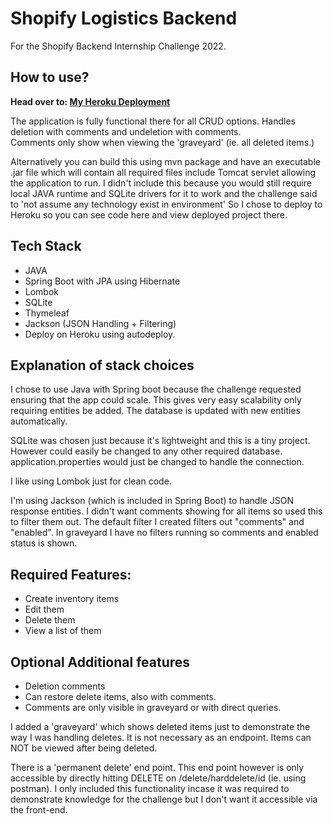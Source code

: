 # Shopify Logistics Backend

For the Shopify Backend Internship Challenge 2022.

## How to use?
**Head over to: [My Heroku Deployment](https://theriake-shopify-backend-chall.herokuapp.com/)**

The application is fully functional there for all CRUD options.
Handles deletion with comments and undeletion with comments.  
Comments only show when viewing the 'graveyard' (ie. all deleted items.)

Alternatively you can build this using mvn package and have an executable .jar file which will contain all required files include Tomcat servlet allowing the application to run. I didn't include this because you would still require local JAVA runtime and SQLite drivers for it to work and the challenge said to 'not assume any technology exist in environment' So I chose to deploy to Heroku so you can see code here and view deployed project there.

## Tech Stack
- JAVA
- Spring Boot with JPA using Hibernate
- Lombok
- SQLite
- Thymeleaf
- Jackson (JSON Handling + Filtering)
- Deploy on Heroku using autodeploy.

## Explanation of stack choices

I chose to use Java with Spring boot because the challenge requested ensuring that the app could scale.  This gives very easy scalability only requiring entities be added.  The database is updated with new entities automatically.

SQLite was chosen just because it's lightweight and this is a tiny project.  However could easily be changed to any other required database.  application.properties would just be changed to handle the connection.

I like using Lombok just for clean code.

I'm using Jackson (which is included in Spring Boot) to handle JSON response entities.  I didn't want comments showing for all items so used this to filter them out.  The default filter I created filters out "comments" and "enabled".  In graveyard I have no filters running so comments and enabled status is shown.

## Required Features:
- Create inventory items
- Edit them
- Delete them
- View a list of them

## Optional Additional features
- Deletion comments
- Can restore delete items, also with comments.
- Comments are only visible in graveyard or with direct queries.

I added a 'graveyard' which shows deleted items just to demonstrate the way I was handling deletes.  It is not necessary as an endpoint.  Items can NOT be viewed after being deleted.

There is a 'permanent delete' end point.  This end point however is only accessible by directly hitting DELETE on /delete/harddelete/id (ie. using postman).  I only included this functionality incase it was required to demonstrate knowledge for the challenge but I don't want it accessible via the front-end.
